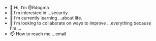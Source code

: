 - 👋 Hi, I’m @Rdogma
- 👀 I’m interested in ...security.
- 🌱 I’m currently learning ...about life.
- 💞️ I’m looking to collaborate on ways to improve  ...everything because I'm....
- 📫 How to reach me ...email

<!---
Rdogma/Rdogma is a ✨ special ✨ repository because its `README.md` (this file) appears on your GitHub profile.
You can click the Preview link to take a look at your changes.
--->
